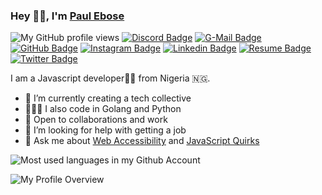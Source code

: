 ### Hey 👋🏽, I'm [Paul Ebose](https://bada.llc)

![My GitHub profile views](https://visitor-badge.glitch.me/badge?page_id=paulebose.paulebose)
[![Discord Badge](https://img.shields.io/badge/-@bada-7289DA?style=flat-square&logo=discord&logoColor=white)](https://discordapp.com/users/763924922589249557) 
[![G-Mail Badge](https://img.shields.io/badge/-paulebose@gmail.com-EA4335?style=flat-square&logo=Gmail&logoColor=white)](mailto://paulebose@gmail.com)
[![GitHub Badge](https://img.shields.io/badge/-@PaulEbose-181717?style=flat-square&logo=github&logoColor=white)](https://github.com/PaulEbose/) 
[![Instagram Badge](https://img.shields.io/badge/-@se.tale-E4405F?style=flat-square&logo=Instagram&logoColor=white)](https://instagram.com/se.tale)
[![Linkedin Badge](https://img.shields.io/badge/-PaulEbose-blue?style=flat-square&logo=Linkedin&logoColor=white)](https://www.linkedin.com/in/paulebose/)
[![Resume Badge](https://img.shields.io/badge/-Resume-4285F4?style=flat-square&logo=Google-Drive&logoColor=white)](https://drive.google.com/file/d/1oHBuMxYBs5wT3pvtu30-zWIe48d9h8hz/view)
[![Twitter Badge](https://img.shields.io/badge/-@tiredforeal-1ca0f1?style=flat-square&logo=twitter&logoColor=white)](https://twitter.com/intent/follow?screen_name=tiredforeal&tw_p=followbutton) 

I am a Javascript developer🚀💕 from Nigeria 🇳🇬.

- 🔭 I’m currently creating a tech collective
- 👨🏽‍💻 I also code in Golang and Python 
- 🌱 Open to collaborations and work 
- 🤔 I’m looking for help with getting a job
- 💬 Ask me about [Web Accessibility](#) and [JavaScript Quirks](#)

![Most used languages in my Github Account](https://github-readme-stats.vercel.app/api/top-langs/?username=paulebose&layout=compact&theme=gotham&count_private=true)

![My Profile Overview](https://github-readme-stats.vercel.app/api?username=paulebose&show_icons=true&theme=gotham&count_private=true)
